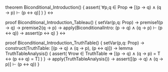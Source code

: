 theorem Biconditional_Introduction() {
  assert(
    ∀p,q ∈ Prop ⇒ [(p → q) ∧ (q → p) ⊢ (p ↔ q)]
  )
} ↔

proof Biconditional_Introduction_Tableau() {
  setVar(p,q: Prop) →
  premise1(p → q) →
  premise2(q → p) →
  apply(BiconditionalIntro: (p → q) ∧ (q → p) ⊢ (p ↔ q)) →
  assert(p ↔ q)
} ↔

proof Biconditional_Introduction_TruthTable() {
  setVar(p,q: Prop) →
  construct(TruthTable: [(p → q) ∧ (q → p), (p ↔ q)]) →
  lemma TruthTableAnalysis() {
    assert(
      ∀row ∈ TruthTable ⇒
      [(p → q) ∧ (q → p) = T ↔ (p ↔ q) = T]
    )
  } →
  apply(TruthTableAnalysis()) →
  assert([(p → q) ∧ (q → p)] ⊢ (p ↔ q))
}